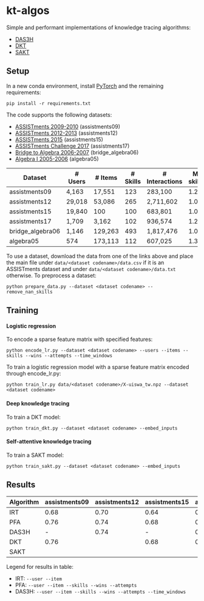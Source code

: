 # kt-algos

Simple and performant implementations of knowledge tracing algorithms:
- [DAS3H](https://arxiv.org/pdf/1905.06873.pdf)
- [DKT](https://stanford.edu/~cpiech/bio/papers/deepKnowledgeTracing.pdf)
- [SAKT](https://arxiv.org/pdf/1907.06837.pdf)

## Setup

In a new conda environment, install [PyTorch](https://pytorch.org) and the remaining requirements:

```
pip install -r requirements.txt
```

The code supports the following datasets:
- [ASSISTments 2009-2010](https://sites.google.com/site/assistmentsdata/home/assistment-2009-2010-data/skill-builder-data-2009-2010) (assistments09)
- [ASSISTments 2012-2013](https://sites.google.com/site/assistmentsdata/home/2012-13-school-data-with-affect) (assistments12)
- [ASSISTments 2015](https://sites.google.com/site/assistmentsdata/home/2015-assistments-skill-builder-data) (assistments15)
- [ASSISTments Challenge 2017](https://sites.google.com/view/assistmentsdatamining) (assistments17)
- [Bridge to Algebra 2006-2007](https://pslcdatashop.web.cmu.edu/KDDCup/downloads.jsp) (bridge_algebra06)
- [Algebra I 2005-2006](https://pslcdatashop.web.cmu.edu/KDDCup/downloads.jsp) (algebra05)

| Dataset          | # Users  | # Items | # Skills | # Interactions | Mean # skills/item | Timestamps | Median length |
| ---------------- | -------- | ------- | -------- | -------------- | ------------------ | ---------- | ------------- |
| assistments09    | 4,163    | 17,551  | 123      | 283,100        | 1.20               | No         | 26            |
| assistments12    | 29,018   | 53,086  | 265      | 2,711,602      | 1.00               | Yes        | 49            |
| assistments15    | 19,840   | 100     | 100      | 683,801        | 1.00               | No         | 20            |
| assistments17    | 1,709    | 3,162   | 102      | 936,574        | 1.23               | Yes        | 441           |
| bridge_algebra06 | 1,146    | 129,263 | 493      | 1,817,476      | 1.01               | Yes        | 1,362         |
| algebra05        | 574      | 173,113 | 112      | 607,025        | 1.36               | Yes        | 574           |

To use a dataset, download the data from one of the links above and place the main file under `data/<dataset codename>/data.csv` if it is an ASSISTments dataset and under `data/<dataset codename>/data.txt` otherwise. To preprocess a dataset:

```
python prepare_data.py --dataset <dataset codename> --remove_nan_skills
```

## Training

#### Logistic regression

To encode a sparse feature matrix with specified features:

```
python encode_lr.py --dataset <dataset codename> --users --items --skills --wins --attempts --time_windows
```

To train a logistic regression model with a sparse feature matrix encoded through encode_lr.py:

```
python train_lr.py data/<dataset codename>/X-uiswa_tw.npz --dataset <dataset codename>
```

#### Deep knowledge tracing

To train a DKT model:

```
python train_dkt.py --dataset <dataset codename> --embed_inputs
```

#### Self-attentive knowledge tracing

To train a SAKT model:

```
python train_sakt.py --dataset <dataset codename> --embed_inputs 
```

## Results

| Algorithm | assistments09 | assistments12 | assistments15 | assistments17 | bridge_algebra06 | algebra05 |
| --------- | ------------- | ------------- | ------------- | ------------- | ---------------- | --------- | 
| IRT       | 0.68          | 0.70          | 0.64          | 0.67          | 0.75             | 0.76      |                  
| PFA       | 0.76          | 0.74          | 0.68          | 0.69          | 0.80             | 0.82      | 
| DAS3H     | -             | 0.74          | -             | 0.71          | 0.80             | 0.82      | 
| DKT       | 0.76          |               | 0.68          | 0.70          |                  |           |
| SAKT      |               |               |               |               |                  |           |

Legend for results in table:
- IRT: `--user --item`
- PFA: `--user --item --skills --wins --attempts`
- DAS3H: `--user --item --skills --wins --attempts --time_windows`
